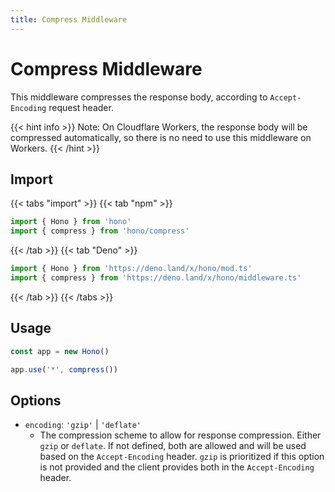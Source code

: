```yaml
---
title: Compress Middleware
---
```


# Compress Middleware

This middleware compresses the response body, according to `Accept-Encoding` request header.

{{< hint info >}}
Note: On Cloudflare Workers, the response body will be compressed automatically, so there is no need to use this middleware on Workers.
{{< /hint >}}

## Import

{{< tabs "import" >}}
{{< tab "npm" >}}

```ts
import { Hono } from 'hono'
import { compress } from 'hono/compress'
```

{{< /tab >}}
{{< tab "Deno" >}}

```ts
import { Hono } from 'https://deno.land/x/hono/mod.ts'
import { compress } from 'https://deno.land/x/hono/middleware.ts'
```

{{< /tab >}}
{{< /tabs >}}

## Usage

```ts
const app = new Hono()

app.use('*', compress())
```

## Options

- `encoding`: `'gzip'` | `'deflate'`
  - The compression scheme to allow for response compression. Either `gzip` or `deflate`. If not defined, both are allowed and will be used based on the `Accept-Encoding` header. `gzip` is prioritized if this option is not provided and the client provides both in the `Accept-Encoding` header.
